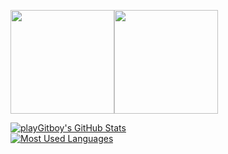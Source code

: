 <img align="" height="166px" src="https://github-readme-stats-mrdulin.vercel.app/api?username=playGitboy&show_icons=true&hide_border=true&hide=prs&theme=buefy" /><img align="" height="166px" src="https://github-readme-stats.vercel.app/api/top-langs/?username=playGitboy&layout=compact&hide_border=true&theme=buefy&show_icons=true" />


[![playGitboy's GitHub Stats](https://github-readme-stats-mrdulin.vercel.app/api?username=playGitboy&show_icons=true&hide_border=true&hide=prs&theme=buefy)](https://github.com/playGitboy?tab=repositories)  
[![Most Used Languages](https://github-readme-stats.vercel.app/api/top-langs/?username=playGitboy&layout=compact&hide_border=true&theme=buefy&show_icons=true)](https://github.com/playGitboy?tab=repositories)  
